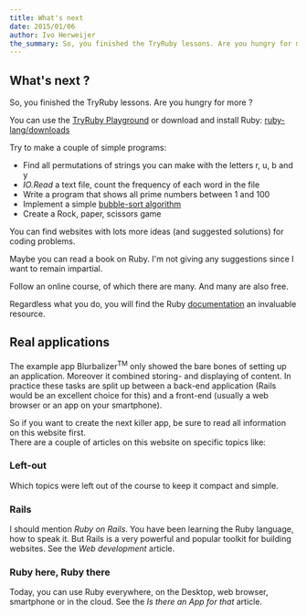 ```yaml
---
title: What's next
date: 2015/01/06
author: Ivo Herweijer
the_summary: So, you finished the TryRuby lessons. Are you hungry for more ? Here are some tips to let you continue on the path to Ruby enlightenment.
---
```


## What's next ?
So, you finished the TryRuby lessons. Are you hungry for more ?

You can use the
<a href="/playground">TryRuby Playground</a>
or download and install Ruby:
<a href="https://www.ruby-lang.org/en/downloads/" target="_blank">ruby-lang/downloads</a>

Try to make a couple of simple programs:

- Find all permutations of strings you can make with the letters r, u, b and y
- _IO.Read_ a text file, count the frequency of each word in the file
- Write a program that shows all prime numbers between 1 and 100
- Implement a simple <a href="http://en.wikipedia.org/wiki/Bubble_sort" target="_blank">bubble-sort algorithm</a>
- Create a Rock, paper, scissors game

You can find websites with lots more ideas (and suggested solutions) for coding problems.

Maybe you can read a book on Ruby. I'm not giving any suggestions since I want to remain
impartial.

Follow an online course, of which there are many. And many are also free.

Regardless what you do, you will find the Ruby
<a href="http://www.ruby-doc.org/core/" target="_blank">documentation</a>
an invaluable resource.


## Real applications
The example app Blurbalizer<sup>TM</sup> only showed the bare bones of setting up an application.
Moreover it combined storing- and displaying of content. In practice these tasks are
split up between a back-end application (Rails would be an excellent choice for this) and a
front-end (usually a web browser or an app on your smartphone).

So if you want to create the next killer app, be sure to read all information on this website
first.  
There are a couple of articles on this website on specific topics like:

### Left-out
Which topics were left out of the course to keep it compact and simple.

### Rails
I should mention _Ruby on Rails_. You have been learning the Ruby language, how to speak it.
But Rails is a very powerful and popular toolkit for building websites.
See the _Web development_ article.

### Ruby here, Ruby there
Today, you can use Ruby everywhere, on the Desktop, web browser, smartphone or in the cloud.
See the _Is there an App for that_ article.
